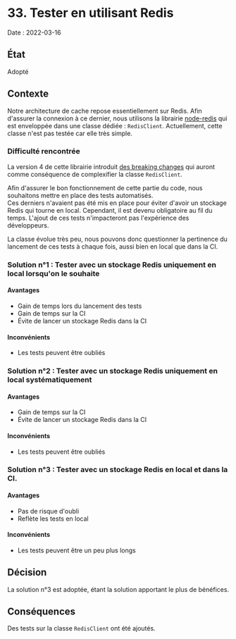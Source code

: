 # 33. Tester en utilisant Redis 

Date : 2022-03-16

## État
Adopté

## Contexte 

Notre architecture de cache repose essentiellement sur Redis. 
Afin d'assurer la connexion à ce dernier, nous utilisons la librairie [node-redis](https://github.com/redis/node-redis) 
qui est enveloppée dans une classe dédiée : `RedisClient`.
Actuellement, cette classe n'est pas testée car elle très simple. 

### Difficulté rencontrée

La version 4 de cette librairie introduit [des breaking changes](https://github.com/redis/node-redis/blob/master/CHANGELOG.md#v400---24-nov-2021)
qui auront comme conséquence de complexifier la classe `RedisClient`.

Afin d'assurer le bon fonctionnement de cette partie du code, nous souhaitons mettre en place des tests automatisés.   
Ces derniers n'avaient pas été mis en place pour éviter d'avoir un stockage Redis qui tourne en local. Cependant, il est devenu obligatoire au fil du temps. L'ajout de ces tests n'impacteront pas l'expérience des développeurs.

La classe évolue très peu, nous pouvons donc questionner la pertinence du lancement de ces tests à chaque fois, aussi bien en local
que dans la CI. 

### Solution n°1 : Tester avec un stockage Redis uniquement en local lorsqu'on le souhaite

#### Avantages

- Gain de temps lors du lancement des tests
- Gain de temps sur la CI 
- Évite de lancer un stockage Redis dans la CI

#### Inconvénients

- Les tests peuvent être oubliés 

### Solution n°2 : Tester avec un stockage Redis uniquement en local systématiquement

#### Avantages

- Gain de temps sur la CI 
- Évite de lancer un stockage Redis dans la CI

#### Inconvénients

- Les tests peuvent être oubliés 

### Solution n°3 : Tester avec un stockage Redis en local et dans la CI.

#### Avantages

- Pas de risque d'oubli
- Reflète les tests en local

#### Inconvénients

- Les tests peuvent être un peu plus longs

## Décision

La solution n°3 est adoptée, étant la solution apportant le plus de bénéfices.

## Conséquences

Des tests sur la classe `RedisClient` ont été ajoutés. 
